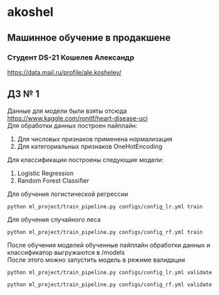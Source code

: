# akoshel

## Машинное обучение в продакшене
### Студент DS-21 Кошелев Александр 
https://data.mail.ru/profile/ale.koshelev/

## ДЗ № 1

Данные для модели были взяты отсюда https://www.kaggle.com/ronitf/heart-disease-uci <br>
Для обработки данных построен пайплайн:<br>
1. Для числовых признаков применена нормализация<br>
2. Для категориальных признаков OneHotEncoding

Для классификации построены следующие модели:
1. Logistic Regression
2. Random Forest Classifier

Для обучения логистической регрессии
```
python ml_project/train_pipeline.py configs/config_lr.yml train
```
Для обучения случайного леса
```
python ml_project/train_pipeline.py configs/config_rf.yml train
```

После обучения моделей обученные пайплайн обработки данных и классификатор выгружаются в /models<br>
После этого можно запустить модель в режиме валидации
 ```
python ml_project/train_pipeline.py configs/config_lr.yml validate
```
```
python ml_project/train_pipeline.py configs/config_rf.yml validate
```